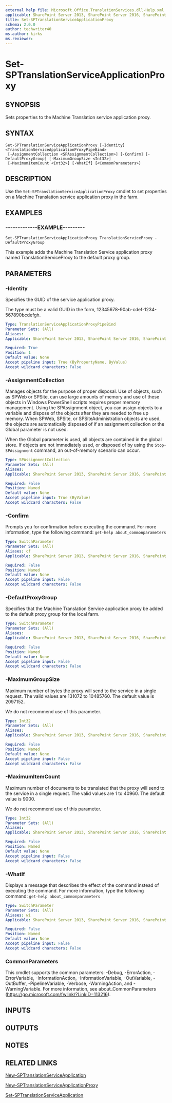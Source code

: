 ```yaml
---
external help file: Microsoft.Office.TranslationServices.dll-Help.xml
applicable: SharePoint Server 2013, SharePoint Server 2016, SharePoint Server 2019
title: Set-SPTranslationServiceApplicationProxy
schema: 2.0.0
author: techwriter40
ms.author: kirks
ms.reviewer:
---
```


# Set-SPTranslationServiceApplicationProxy

## SYNOPSIS
Sets properties to the Machine Translation service application proxy.

## SYNTAX

```
Set-SPTranslationServiceApplicationProxy [-Identity] <TranslationServiceApplicationProxyPipeBind>
 [-AssignmentCollection <SPAssignmentCollection>] [-Confirm] [-DefaultProxyGroup] [-MaximumGroupSize <Int32>]
 [-MaximumItemCount <Int32>] [-WhatIf] [<CommonParameters>]
```

## DESCRIPTION
Use the `Set-SPTranslationServiceApplicationProxy` cmdlet to set properties on a Machine Translation service application proxy in the farm.

## EXAMPLES

### -------------EXAMPLE---------
```
Set-SPTranslationServiceApplicationProxy TranslationServiceProxy -DefaultProxyGroup
```

This example adds the Machine Translation Service application proxy named TranslationServiceProxy to the default proxy group.

## PARAMETERS

### -Identity
Specifies the GUID of the service application proxy.

The type must be a valid GUID in the form, 12345678-90ab-cdef-1234-567890bcdefgh.

```yaml
Type: TranslationServiceApplicationProxyPipeBind
Parameter Sets: (All)
Aliases: 
Applicable: SharePoint Server 2013, SharePoint Server 2016, SharePoint Server 2019

Required: True
Position: 1
Default value: None
Accept pipeline input: True (ByPropertyName, ByValue)
Accept wildcard characters: False
```

### -AssignmentCollection
Manages objects for the purpose of proper disposal.
Use of objects, such as SPWeb or SPSite, can use large amounts of memory and use of these objects in Windows PowerShell scripts requires proper memory management.
Using the SPAssignment object, you can assign objects to a variable and dispose of the objects after they are needed to free up memory.
When SPWeb, SPSite, or SPSiteAdministration objects are used, the objects are automatically disposed of if an assignment collection or the Global parameter is not used.

When the Global parameter is used, all objects are contained in the global store.
If objects are not immediately used, or disposed of by using the `Stop-SPAssignment` command, an out-of-memory scenario can occur.

```yaml
Type: SPAssignmentCollection
Parameter Sets: (All)
Aliases: 
Applicable: SharePoint Server 2013, SharePoint Server 2016, SharePoint Server 2019

Required: False
Position: Named
Default value: None
Accept pipeline input: True (ByValue)
Accept wildcard characters: False
```

### -Confirm
Prompts you for confirmation before executing the command.
For more information, type the following command: `get-help about_commonparameters`

```yaml
Type: SwitchParameter
Parameter Sets: (All)
Aliases: cf
Applicable: SharePoint Server 2013, SharePoint Server 2016, SharePoint Server 2019

Required: False
Position: Named
Default value: None
Accept pipeline input: False
Accept wildcard characters: False
```

### -DefaultProxyGroup
Specifies that the Machine Translation Service application proxy be added to the default proxy group for the local farm.

```yaml
Type: SwitchParameter
Parameter Sets: (All)
Aliases: 
Applicable: SharePoint Server 2013, SharePoint Server 2016, SharePoint Server 2019

Required: False
Position: Named
Default value: None
Accept pipeline input: False
Accept wildcard characters: False
```

### -MaximumGroupSize
Maximum number of bytes the proxy will send to the service in a single request.
The valid values are 131072 to 10485760.
The default value is 2097152.

We do not recommend use of this parameter.

```yaml
Type: Int32
Parameter Sets: (All)
Aliases: 
Applicable: SharePoint Server 2013, SharePoint Server 2016, SharePoint Server 2019

Required: False
Position: Named
Default value: None
Accept pipeline input: False
Accept wildcard characters: False
```

### -MaximumItemCount
Maximum number of documents to be translated that the proxy will send to the service in a single request.
The valid values are 1 to 40960.
The default value is 9000.

We do not recommend use of this parameter.

```yaml
Type: Int32
Parameter Sets: (All)
Aliases: 
Applicable: SharePoint Server 2013, SharePoint Server 2016, SharePoint Server 2019

Required: False
Position: Named
Default value: None
Accept pipeline input: False
Accept wildcard characters: False
```

### -WhatIf
Displays a message that describes the effect of the command instead of executing the command.
For more information, type the following command: `get-help about_commonparameters`

```yaml
Type: SwitchParameter
Parameter Sets: (All)
Aliases: wi
Applicable: SharePoint Server 2013, SharePoint Server 2016, SharePoint Server 2019

Required: False
Position: Named
Default value: None
Accept pipeline input: False
Accept wildcard characters: False
```

### CommonParameters
This cmdlet supports the common parameters: -Debug, -ErrorAction, -ErrorVariable, -InformationAction, -InformationVariable, -OutVariable, -OutBuffer, -PipelineVariable, -Verbose, -WarningAction, and -WarningVariable. For more information, see about_CommonParameters (https://go.microsoft.com/fwlink/?LinkID=113216).

## INPUTS

## OUTPUTS

## NOTES

## RELATED LINKS

[New-SPTranslationServiceApplication](New-SPTranslationServiceApplication.md)

[New-SPTranslationServiceApplicationProxy](New-SPTranslationServiceApplicationProxy.md)

[Set-SPTranslationServiceApplication](Set-SPTranslationServiceApplication.md)
